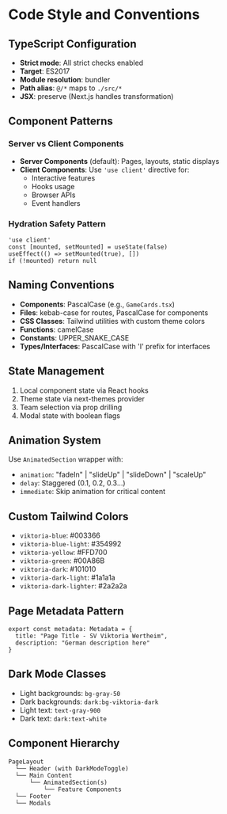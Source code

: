 # Code Style and Conventions

## TypeScript Configuration
- **Strict mode**: All strict checks enabled
- **Target**: ES2017
- **Module resolution**: bundler
- **Path alias**: `@/*` maps to `./src/*`
- **JSX**: preserve (Next.js handles transformation)

## Component Patterns

### Server vs Client Components
- **Server Components** (default): Pages, layouts, static displays
- **Client Components**: Use `'use client'` directive for:
  - Interactive features
  - Hooks usage
  - Browser APIs
  - Event handlers

### Hydration Safety Pattern
```tsx
'use client'
const [mounted, setMounted] = useState(false)
useEffect(() => setMounted(true), [])
if (!mounted) return null
```

## Naming Conventions
- **Components**: PascalCase (e.g., `GameCards.tsx`)
- **Files**: kebab-case for routes, PascalCase for components
- **CSS Classes**: Tailwind utilities with custom theme colors
- **Functions**: camelCase
- **Constants**: UPPER_SNAKE_CASE
- **Types/Interfaces**: PascalCase with 'I' prefix for interfaces

## State Management
1. Local component state via React hooks
2. Theme state via next-themes provider
3. Team selection via prop drilling
4. Modal state with boolean flags

## Animation System
Use `AnimatedSection` wrapper with:
- `animation`: "fadeIn" | "slideUp" | "slideDown" | "scaleUp"
- `delay`: Staggered (0.1, 0.2, 0.3...)
- `immediate`: Skip animation for critical content

## Custom Tailwind Colors
- `viktoria-blue`: #003366
- `viktoria-blue-light`: #354992
- `viktoria-yellow`: #FFD700
- `viktoria-green`: #00A86B
- `viktoria-dark`: #101010
- `viktoria-dark-light`: #1a1a1a
- `viktoria-dark-lighter`: #2a2a2a

## Page Metadata Pattern
```tsx
export const metadata: Metadata = {
  title: "Page Title - SV Viktoria Wertheim",
  description: "German description here"
}
```

## Dark Mode Classes
- Light backgrounds: `bg-gray-50`
- Dark backgrounds: `dark:bg-viktoria-dark`
- Light text: `text-gray-900`
- Dark text: `dark:text-white`

## Component Hierarchy
```
PageLayout
  └── Header (with DarkModeToggle)
  └── Main Content
      └── AnimatedSection(s)
          └── Feature Components
  └── Footer
  └── Modals
```